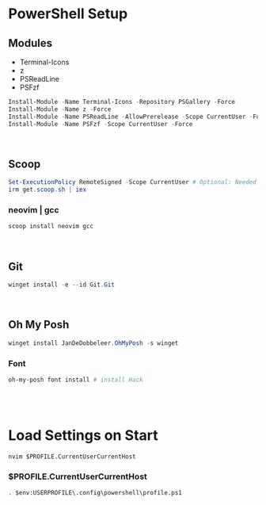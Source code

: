 # PowerShell Setup

## Modules

- Terminal-Icons
- z
- PSReadLine
- PSFzf

```powershell
Install-Module -Name Terminal-Icons -Repository PSGallery -Force
Install-Module -Name z -Force
Install-Module -Name PSReadLine -AllowPrerelease -Scope CurrentUser -Force -SkipPublisherCheck
Install-Module -Name PSFzf -Scope CurrentUser -Force
```

<br>

## Scoop

```powershell
Set-ExecutionPolicy RemoteSigned -Scope CurrentUser # Optional: Needed to run a remote script the first time
irm get.scoop.sh | iex
```

### neovim | gcc

```powershell
scoop install neovim gcc
```

<br>

## Git

```powershell
winget install -e --id Git.Git
```

<br>

## Oh My Posh

```powershell
winget install JanDeDobbeleer.OhMyPosh -s winget
```

### Font

```powershell
oh-my-posh font install # install Hack
```

<br>


<br>

# Load Settings on Start

```
nvim $PROFILE.CurrentUserCurrentHost
```

### $PROFILE.CurrentUserCurrentHost

```
. $env:USERPROFILE\.config\powershell\profile.ps1
```
